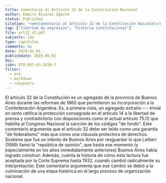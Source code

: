 ```yaml
---
title: Comentario al Artículo 32 de la Constitución Nacional
author: Ramiro Álvarez Ugarte
status: Published
citation: "<em>Comentario al Artículo 32 de la Constitución Nacional</em>. en R. Gargarella y S. Guidi, (eds), Constitución de la Nación Argentina, Comentada, Thompson-Reuters: Buenos Aires, 2019, págs. 1004-1016"
tag: ["libertad de expresión", "historia constitucional"]
file: art32_v2.pdf
subjects: law
type: capitulos
comments: no
date: 2019-01-01
publishdate: 2019-06-01
doi: 
isbn: 978-987-03-3830-7
filter:
  - erb
  - markdown
  - rubypants
---
```


El artículo 32 de la Constitución es un agregado de la provincia de Buenos Aires durante las reformas de 1860 que permitieron su incorporación a la Confederación Argentina. Es, a primera vista, un agregado extraño --- trivial en tanto ratifica la protección consagrada en el artículo 14 a la libertad de prensa y contradictorio con disposiciones como el actual artículo 75.12 que habilita al Congreso Nacional la sanción de los códigos "de fondo". Este comentario argumenta que el artículo 32 debe ser leído como una garantía "de federalismo" más que como una cláusula protectora de derechos. Sostiene que fue un intento de Buenos Aires por resguardar lo que Lettieri (1999) llamó la "república de opinión", que hasta ese momento (y especialmente en los años inmediatamente anteriores) Buenos Aires había logrado construir. Además, cuenta la historia de cómo ésta lectura fue aceptada por la Corte Suprema hasta 1932, cuando cambió radicalmente su interpretación. Este comentario argumenta que ese cambio se debió a la culminación de una etapa histórica en el largo proceso de organización nacional. 